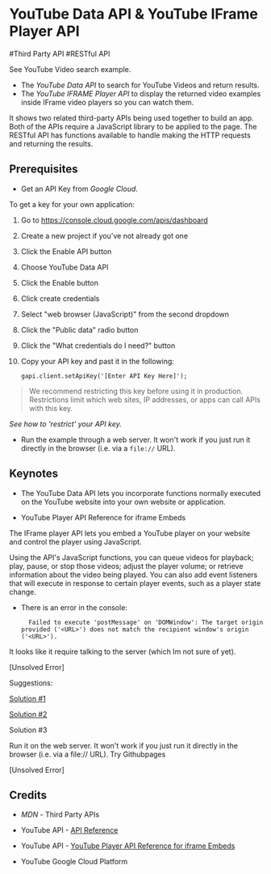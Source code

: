 # YouTube Data API & YouTube IFrame Player API

\#Third Party API #RESTful API

See YouTube Video search example.

* The _YouTube Data API_ to search for YouTube Videos and return results.
* The _YouTube IFRAME Player API_ to display the returned video examples inside IFrame video players so you can watch them.

It shows two related third-party APIs being used together to build an app. Both of the APIs require a JavaScript library to be applied to the page. The RESTful API has functions available to handle making the HTTP requests and returning the results.

## Prerequisites

* Get an API Key from _Google Cloud_.

To get a key for your own application:
1. Go to https://console.cloud.google.com/apis/dashboard
2. Create a new project if you've not already got one
3. Click the Enable API button
4. Choose YouTube Data API
5. Click the Enable button
6. Click create credentials
7. Select "web browser (JavaScript)" from the second dropdown
8. Click the "Public data" radio button
9. Click the "What credentials do I need?" button
10. Copy your API key and past it in the following:

        gapi.client.setApiKey('[Enter API Key Here]');

> We recommend restricting this key before using it in production. Restrictions limit which web sites, IP addresses, or apps can call APIs with this key.

_See how to 'restrict' your API key._

* Run the example through a web server. It won't work if you just run it directly in the browser (i.e. via a `file://` URL).

## Keynotes

* The YouTube Data API lets you incorporate functions normally executed on the YouTube website into your own website or application.

* YouTube Player API Reference for iframe Embeds

The IFrame player API lets you embed a YouTube player on your website and control the player using JavaScript.

Using the API's JavaScript functions, you can queue videos for playback; play, pause, or stop those videos; adjust the player volume; or retrieve information about the video being played. You can also add event listeners that will execute in response to certain player events, such as a player state change.

* There is an error in the console:

        Failed to execute 'postMessage' on 'DOMWindow': The target origin provided ('<URL>') does not match the recipient window's origin ('<URL>').

It looks like it require talking to the server (which Im not sure of yet).

[Unsolved Error]

Suggestions:

[Solution #1](https://stackoverflow.com/questions/27573017/failed-to-execute-postmessage-on-domwindow-https-www-youtube-com-http)

[Solution #2](https://stackoverflow.com/questions/47833687/youtube-api-failed-to-execute-postmessage-on-domwindow)

Solution #3

Run it on the web server. It won't work if you just run it directly in the browser (i.e. via a file:// URL). Try Githubpages

[Unsolved Error]

## Credits

- _MDN_ - Third Party APIs

- YouTube API - [API Reference](https://developers.google.com/youtube/v3/docs/)

- YouTube API - [YouTube Player API Reference for iframe Embeds](https://developers.google.com/youtube/iframe_api_reference)

- YouTube Google Cloud Platform
